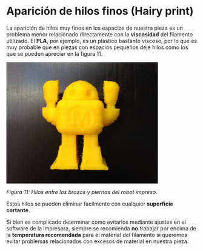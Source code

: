 # Aparición de hilos finos (Hairy print)

La aparición de hilos muy finos en los espacios de nuestra pieza es un problema menor relacionado directamente con la **viscosidad** del filamento utilizado. El **PLA**, por ejemplo, es un plástico bastante viscoso, por lo que es muy probable que en piezas con espacios pequeños deje hilos como los que se pueden apreciar en la figura 11.

<img src="robot.jpg" alt="robot" height="320" width="400" align="middle">

*Figura 11: Hilos entre los brazos y piernas del robot impreso.*

Estos hilos se pueden eliminar facilmente con cualquier **superficie cortante**. 

Si bien es complicado determinar como evitarlos mediante ajustes en el software de la impresora, siempre se recomienda **no** trabajar por encima de la **temperatura recomendada** para el material del filamento si queremos evitar problemas relacionados con excesos de material en nuestra pieza.

